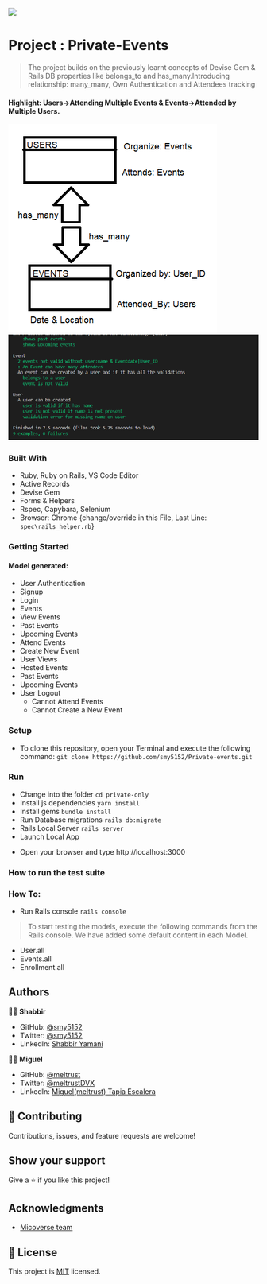 ![](https://img.shields.io/badge/Microverse-blueviolet)

# Project : Private-Events

> The project builds on the previously learnt concepts of Devise Gem & Rails DB properties like belongs_to and has_many.Introducing relationship: many_many, Own Authentication and Attendees tracking

#### Highlight: Users->Attending Multiple Events & Events->Attended by Multiple Users.

![DESIGN](Data_Entities_Relationships.png)
![TESTS](rSpecCapybaratests.png)

### Built With

- Ruby, Ruby on Rails, VS Code Editor
- Active Records
- Devise Gem
- Forms & Helpers
- Rspec, Capybara, Selenium
- Browser: Chrome {change/override in this File, Last Line: ``` spec\rails_helper.rb ```}
### Getting Started
#### Model generated:
- User Authentication
 - Signup
 - Login
- Events
 - View Events
  - Past Events
  - Upcoming Events
 - Attend Events
 - Create New Event
- User Views
 - Hosted Events
 - Past Events
 - Upcoming Events
- User Logout
  - Cannot Attend Events
  - Cannot Create a New Event
### Setup
* To clone this repository, open your Terminal and execute the following command:
``` git clone https://github.com/smy5152/Private-events.git ```
### Run
* Change into the folder
``` cd private-only ```
* Install js dependencies
``` yarn install ```
* Install gems
``` bundle install ```
* Run Database migrations
``` rails db:migrate ```
* Rails Local Server
``` rails server ``` 
* Launch Local App
- Open your browser and type http://localhost:3000

### How to run the test suite


### How To:
* Run Rails console
``` rails console ```
> To start testing the models, execute the following commands from the Rails console.
> We have added some default content in each Model.
- User.all
- Events.all
- Enrollment.all
## Authors
🧑‍💻 **Shabbir**
- GitHub: [@smy5152](https://github.com/smy5152)
- Twitter: [@smy5152](https://twitter.com/smy5152)
- LinkedIn: [Shabbir Yamani](https://www.linkedin.com/in/shabbirmyamani/)

🧑‍💻 **Miguel**
- GitHub: [@meltrust](https://github.com/meltrust)
- Twitter: [@meltrustDVX](https://twitter.com/meltrustDVX)
- LinkedIn: [Miguel(meltrust) Tapia Escalera](https://www.linkedin.com/in/meltrust/)

## 🤝 Contributing
Contributions, issues, and feature requests are welcome!
## Show your support
Give a ⭐️ if you like this project!
## Acknowledgments
- [Micoverse team](https://microverse.pathwright.com/library/fast-track-curriculum/69047/path/step/49723079/)

## 📝 License
This project is [MIT](LICENSE) licensed.
